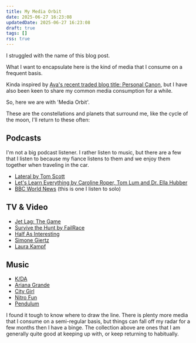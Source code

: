 ```yaml
---
title: My Media Orbit
date: 2025-06-27 16:23:08
updatedDate: 2025-06-27 16:23:08
draft: true
tags: []
rss: true
---
```

I struggled with the name of this blog post.

What I want to encapsulate here is the kind of media that I consume on a frequent basis. 

Kinda inspired by [Ava's recent traded blog title: Personal Canon](https://blog.avas.space/trade-personal-canon/), but I have also been keen to share my common media consumption for a while.

So, here we are with 'Media Orbit'.

These are the constellations and planets that surround me, like the cycle of the moon, I'll return to these often:

## Podcasts
I'm not a big podcast listener. I rather listen to music, but there are a few that I listen to because my fiance listens to them and we enjoy them together when traveling in the car.
- [Lateral by Tom Scott](https://lateralcast.com/)
- [Let's Learn Everything by Caroline Roper, Tom Lum and Dr. Ella Hubber](https://www.letslearneverything.com/)
- [BBC World News](https://www.bbc.co.uk/programmes/p02nq0gn/episodes/downloads) (this is one I listen to solo)

## TV & Video
- [Jet Lag: The Game](https://nebula.tv/jetlag)
- [Survive the Hunt by FailRace](https://www.youtube.com/@FailRace/)
- [Half As Interesting](https://www.halfasinteresting.com/)
- [Simone Giertz](https://www.youtube.com/@simonegiertz)
- [Laura Kampf](https://www.youtube.com/@laurakampf)

## Music
- [K/DA](https://open.spotify.com/artist/4gOc8TsQed9eqnqJct2c5v)
- [Ariana Grande](https://open.spotify.com/artist/66CXWjxzNUsdJxJ2JdwvnR)
- [City Girl](https://open.spotify.com/artist/6yby1ACnfwVigbSSaH3kEQ)
- [Nitro Fun](https://open.spotify.com/artist/4XU5f8nGiPMr6eetud6epC)
- [Pendulum](https://open.spotify.com/artist/7MqnCTCAX6SsIYYdJCQj9B)

I found it tough to know where to draw the line. There is plenty more media that I consume on a semi-regular basis, but things can fall off my radar for a few months then I have a binge. The collection above are ones that I am generally quite good at keeping up with, or keep returning to habitually.
